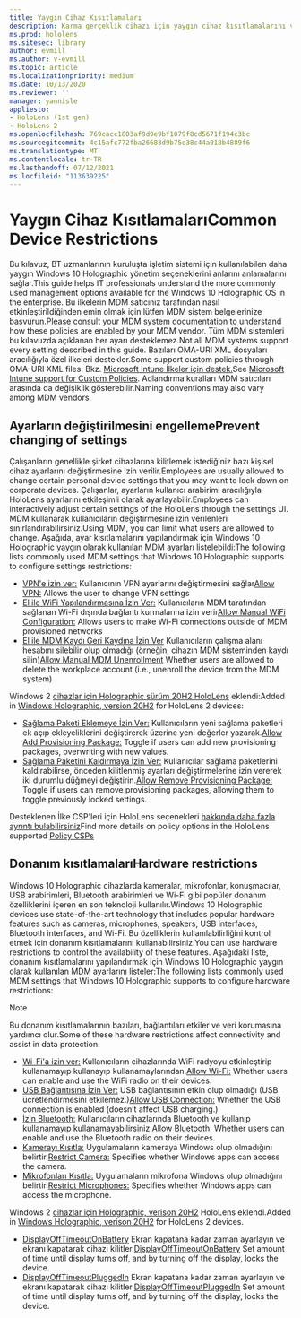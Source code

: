 ```yaml
---
title: Yaygın Cihaz Kısıtlamaları
description: Karma gerçeklik cihazı için yaygın cihaz kısıtlamalarını ve ayarlarını HoloLens takip edin.
ms.prod: hololens
ms.sitesec: library
author: evmill
ms.author: v-evmill
ms.topic: article
ms.localizationpriority: medium
ms.date: 10/13/2020
ms.reviewer: ''
manager: yannisle
appliesto:
- HoloLens (1st gen)
- HoloLens 2
ms.openlocfilehash: 769cacc1803af9d9e9bf1079f8cd5671f194c3bc
ms.sourcegitcommit: 4c15afc772fba26683d9b75e38c44a018b4889f6
ms.translationtype: MT
ms.contentlocale: tr-TR
ms.lasthandoff: 07/12/2021
ms.locfileid: "113639225"
---
```

# <a name="common-device-restrictions"></a><span data-ttu-id="08886-103">Yaygın Cihaz Kısıtlamaları</span><span class="sxs-lookup"><span data-stu-id="08886-103">Common Device Restrictions</span></span> 

<span data-ttu-id="08886-104">Bu kılavuz, BT uzmanlarının kuruluşta işletim sistemi için kullanılabilen daha yaygın Windows 10 Holographic yönetim seçeneklerini anlarını anlamalarını sağlar.</span><span class="sxs-lookup"><span data-stu-id="08886-104">This guide helps IT professionals understand the more commonly used management options available for the Windows 10 Holographic OS in the enterprise.</span></span> <span data-ttu-id="08886-105">Bu ilkelerin MDM satıcınız tarafından nasıl etkinleştirildiğinden emin olmak için lütfen MDM sistem belgelerinize başvurun.</span><span class="sxs-lookup"><span data-stu-id="08886-105">Please consult your MDM system documentation to understand how these policies are enabled by your MDM vendor.</span></span> <span data-ttu-id="08886-106">Tüm MDM sistemleri bu kılavuzda açıklanan her ayarı desteklemez.</span><span class="sxs-lookup"><span data-stu-id="08886-106">Not all MDM systems support every setting described in this guide.</span></span> <span data-ttu-id="08886-107">Bazıları OMA-URI XML dosyaları aracılığıyla özel ilkeleri destekler.</span><span class="sxs-lookup"><span data-stu-id="08886-107">Some support custom policies through OMA-URI XML files.</span></span> <span data-ttu-id="08886-108">Bkz. [Microsoft Intune İlkeler için destek.](/mem/intune/configuration/custom-settings-windows-10)</span><span class="sxs-lookup"><span data-stu-id="08886-108">See [Microsoft Intune support for Custom Policies](/mem/intune/configuration/custom-settings-windows-10).</span></span> <span data-ttu-id="08886-109">Adlandırma kuralları MDM satıcıları arasında da değişiklik gösterebilir.</span><span class="sxs-lookup"><span data-stu-id="08886-109">Naming conventions may also vary among MDM vendors.</span></span>

## <a name="prevent-changing-of-settings"></a><span data-ttu-id="08886-110">Ayarların değiştirilmesini engelleme</span><span class="sxs-lookup"><span data-stu-id="08886-110">Prevent changing of settings</span></span>
<span data-ttu-id="08886-111">Çalışanların genellikle şirket cihazlarına kilitlemek istediğiniz bazı kişisel cihaz ayarlarını değiştirmesine izin verilir.</span><span class="sxs-lookup"><span data-stu-id="08886-111">Employees are usually allowed to change certain personal device settings that you may want to lock down on corporate devices.</span></span> <span data-ttu-id="08886-112">Çalışanlar, ayarların kullanıcı arabirimi aracılığıyla HoloLens ayarlarını etkileşimli olarak ayarlayabilir.</span><span class="sxs-lookup"><span data-stu-id="08886-112">Employees can interactively adjust certain settings of the HoloLens through the settings UI.</span></span> <span data-ttu-id="08886-113">MDM kullanarak kullanıcıların değiştirmesine izin verilenleri sınırlandırabilirsiniz.</span><span class="sxs-lookup"><span data-stu-id="08886-113">Using MDM, you can limit what users are allowed to change.</span></span> <span data-ttu-id="08886-114">Aşağıda, ayar kısıtlamalarını yapılandırmak için Windows 10 Holographic yaygın olarak kullanılan MDM ayarları listelebildi:</span><span class="sxs-lookup"><span data-stu-id="08886-114">The following lists commonly used MDM settings that Windows 10 Holographic supports to configure settings restrictions:</span></span>
-   <span data-ttu-id="08886-115">[VPN'e izin ver:](/windows/client-management/mdm/policy-csp-settings#settings-allowvpn) Kullanıcının VPN ayarlarını değiştirmesini sağlar</span><span class="sxs-lookup"><span data-stu-id="08886-115">[Allow VPN:](/windows/client-management/mdm/policy-csp-settings#settings-allowvpn) Allows the user to change VPN settings</span></span>
-   <span data-ttu-id="08886-116">[El ile WiFi Yapılandırmasına İzin Ver:](/windows/client-management/mdm/policy-csp-wifi#wifi-allowmanualwificonfiguration) Kullanıcıların MDM tarafından sağlanan Wi-Fi dışında bağlantı kurmalarına izin verir</span><span class="sxs-lookup"><span data-stu-id="08886-116">[Allow Manual WiFi Configuration:](/windows/client-management/mdm/policy-csp-wifi#wifi-allowmanualwificonfiguration) Allows users to make Wi-Fi connections outside of MDM provisioned networks</span></span>
-   <span data-ttu-id="08886-117">[El ile MDM Kaydı Geri Kaydına İzin Ver](/windows/client-management/mdm/policy-csp-experience#experience-allowmanualmdmunenrollment) Kullanıcıların çalışma alanı hesabını silebilir olup olmadığı (örneğin, cihazın MDM sisteminden kaydı silin)</span><span class="sxs-lookup"><span data-stu-id="08886-117">[Allow Manual MDM Unenrollment](/windows/client-management/mdm/policy-csp-experience#experience-allowmanualmdmunenrollment) Whether users are allowed to delete the workplace account (i.e., unenroll the device from the MDM system)</span></span>

<span data-ttu-id="08886-118">Windows 2 [cihazlar için Holographic sürüm 20H2 HoloLens](hololens-release-notes.md#windows-holographic-version-20h2) eklendi:</span><span class="sxs-lookup"><span data-stu-id="08886-118">Added in [Windows Holographic, version 20H2](hololens-release-notes.md#windows-holographic-version-20h2) for HoloLens 2 devices:</span></span>
- <span data-ttu-id="08886-119">[Sağlama Paketi Eklemeye İzin Ver:](/windows/client-management/mdm/policy-csp-security#security-allowaddprovisioningpackage) Kullanıcıların yeni sağlama paketleri ek açıp ekleyeliklerini değiştirerek üzerine yeni değerler yazarak.</span><span class="sxs-lookup"><span data-stu-id="08886-119">[Allow Add Provisioning Package:](/windows/client-management/mdm/policy-csp-security#security-allowaddprovisioningpackage) Toggle if users can add new provisioning packages, overwriting with new values.</span></span>
- <span data-ttu-id="08886-120">[Sağlama Paketini Kaldırmaya İzin Ver:](/windows/client-management/mdm/policy-csp-security#security-allowremoveprovisioningpackage) Kullanıcılar sağlama paketlerini kaldırabilirse, önceden kilitlenmiş ayarları değiştirmelerine izin vererek iki durumlu düğmeyi değiştirin.</span><span class="sxs-lookup"><span data-stu-id="08886-120">[Allow Remove Provisioning Package:](/windows/client-management/mdm/policy-csp-security#security-allowremoveprovisioningpackage) Toggle if users can remove provisioning packages, allowing them to toggle previously locked settings.</span></span>

<span data-ttu-id="08886-121">Desteklenen İlke CSP'leri için HoloLens seçenekleri [hakkında daha fazla ayrıntı bulabilirsiniz](/windows/client-management/mdm/policy-csps-supported-by-hololens2)</span><span class="sxs-lookup"><span data-stu-id="08886-121">Find more details on policy options in the HoloLens supported [Policy CSPs](/windows/client-management/mdm/policy-csps-supported-by-hololens2)</span></span>

## <a name="hardware-restrictions"></a><span data-ttu-id="08886-122">Donanım kısıtlamaları</span><span class="sxs-lookup"><span data-stu-id="08886-122">Hardware restrictions</span></span>
<span data-ttu-id="08886-123">Windows 10 Holographic cihazlarda kameralar, mikrofonlar, konuşmacılar, USB arabirimleri, Bluetooth arabirimleri ve Wi-Fi gibi popüler donanım özelliklerini içeren en son teknoloji kullanılır.</span><span class="sxs-lookup"><span data-stu-id="08886-123">Windows 10 Holographic devices use state-of-the-art technology that includes popular hardware features such as cameras, microphones, speakers, USB interfaces, Bluetooth interfaces, and Wi-Fi.</span></span> <span data-ttu-id="08886-124">Bu özelliklerin kullanılabilirliğini kontrol etmek için donanım kısıtlamalarını kullanabilirsiniz.</span><span class="sxs-lookup"><span data-stu-id="08886-124">You can use hardware restrictions to control the availability of these features.</span></span>
<span data-ttu-id="08886-125">Aşağıdaki liste, donanım kısıtlamalarını yapılandırmak için Windows 10 Holographic yaygın olarak kullanılan MDM ayarlarını listeler:</span><span class="sxs-lookup"><span data-stu-id="08886-125">The following lists commonly used MDM settings that Windows 10 Holographic supports to configure hardware restrictions:</span></span>

> [!NOTE]
> <span data-ttu-id="08886-126">Bu donanım kısıtlamalarının bazıları, bağlantıları etkiler ve veri korumasına yardımcı olur.</span><span class="sxs-lookup"><span data-stu-id="08886-126">Some of these hardware restrictions affect connectivity and assist in data protection.</span></span>

-   <span data-ttu-id="08886-127">[Wi-Fi'a izin ver:](/windows/client-management/mdm/policy-csp-wifi#wifi-allowwifi) Kullanıcıların cihazlarında WiFi radyoyu etkinleştirip kullanamayıp kullanayıp kullanamaylarından.</span><span class="sxs-lookup"><span data-stu-id="08886-127">[Allow Wi-Fi:](/windows/client-management/mdm/policy-csp-wifi#wifi-allowwifi) Whether users can enable and use the WiFi radio on their devices.</span></span>
-   <span data-ttu-id="08886-128">[USB Bağlantısına İzin Ver:](/windows/client-management/mdm/policy-csp-connectivity#connectivity-allowusbconnection) USB bağlantısının etkin olup olmadığı (USB ücretlendirmesini etkilemez.)</span><span class="sxs-lookup"><span data-stu-id="08886-128">[Allow USB Connection:](/windows/client-management/mdm/policy-csp-connectivity#connectivity-allowusbconnection) Whether the USB connection is enabled (doesn’t affect USB charging.)</span></span>
-   <span data-ttu-id="08886-129">[İzin Bluetooth:](/windows/client-management/mdm/policy-csp-connectivity#connectivity-allowbluetooth) Kullanıcıların cihazlarında Bluetooth ve kullanıp kullanamayıp kullanamayabilirsiniz.</span><span class="sxs-lookup"><span data-stu-id="08886-129">[Allow Bluetooth:](/windows/client-management/mdm/policy-csp-connectivity#connectivity-allowbluetooth) Whether users can enable and use the Bluetooth radio on their devices.</span></span>
-   <span data-ttu-id="08886-130">[Kamerayı Kısıtla:](/windows/client-management/mdm/policy-csp-privacy#privacy-letappsaccesscamera) Uygulamaların kameraya Windows olup olmadığını belirtir.</span><span class="sxs-lookup"><span data-stu-id="08886-130">[Restrict Camera:](/windows/client-management/mdm/policy-csp-privacy#privacy-letappsaccesscamera) Specifies whether Windows apps can access the camera.</span></span>
-   <span data-ttu-id="08886-131">[Mikrofonları Kısıtla:](/windows/client-management/mdm/policy-csp-privacy#privacy-letappsaccessmicrophone) Uygulamaların mikrofona Windows olup olmadığını belirtir.</span><span class="sxs-lookup"><span data-stu-id="08886-131">[Restrict Microphones:](/windows/client-management/mdm/policy-csp-privacy#privacy-letappsaccessmicrophone) Specifies whether Windows apps can access the microphone.</span></span>

<span data-ttu-id="08886-132">Windows 2 [cihazlar için Holographic, verison 20H2](hololens-release-notes.md#windows-holographic-version-20h2) HoloLens eklendi.</span><span class="sxs-lookup"><span data-stu-id="08886-132">Added in [Windows Holographic, verison 20H2](hololens-release-notes.md#windows-holographic-version-20h2) for HoloLens 2 devices.</span></span> 
- <span data-ttu-id="08886-133">[DisplayOffTimeoutOnBattery](/windows/client-management/mdm/policy-csp-power#power-displayofftimeoutonbattery) Ekran kapatana kadar zaman ayarlayın ve ekranı kapatarak cihazı kilitler.</span><span class="sxs-lookup"><span data-stu-id="08886-133">[DisplayOffTimeoutOnBattery](/windows/client-management/mdm/policy-csp-power#power-displayofftimeoutonbattery) Set amount of time until display turns off, and by turning off the display, locks the device.</span></span> 
- <span data-ttu-id="08886-134">[DisplayOffTimeoutPluggedIn](/windows/client-management/mdm/policy-csp-power#power-displayofftimeoutpluggedin) Ekran kapatana kadar zaman ayarlayın ve ekranı kapatarak cihazı kilitler.</span><span class="sxs-lookup"><span data-stu-id="08886-134">[DisplayOffTimeoutPluggedIn](/windows/client-management/mdm/policy-csp-power#power-displayofftimeoutpluggedin) Set amount of time until display turns off, and by turning off the display, locks the device.</span></span> 
